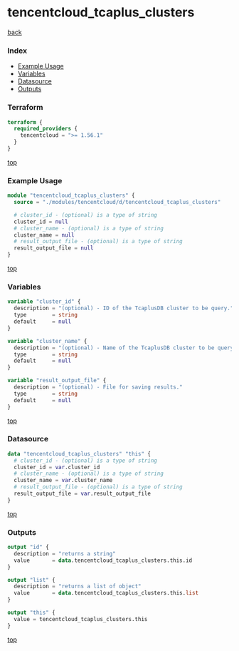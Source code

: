 # tencentcloud_tcaplus_clusters

[back](../tencentcloud.md)

### Index

- [Example Usage](#example-usage)
- [Variables](#variables)
- [Datasource](#datasource)
- [Outputs](#outputs)

### Terraform

```terraform
terraform {
  required_providers {
    tencentcloud = ">= 1.56.1"
  }
}
```

[top](#index)

### Example Usage

```terraform
module "tencentcloud_tcaplus_clusters" {
  source = "./modules/tencentcloud/d/tencentcloud_tcaplus_clusters"

  # cluster_id - (optional) is a type of string
  cluster_id = null
  # cluster_name - (optional) is a type of string
  cluster_name = null
  # result_output_file - (optional) is a type of string
  result_output_file = null
}
```

[top](#index)

### Variables

```terraform
variable "cluster_id" {
  description = "(optional) - ID of the TcaplusDB cluster to be query."
  type        = string
  default     = null
}

variable "cluster_name" {
  description = "(optional) - Name of the TcaplusDB cluster to be query."
  type        = string
  default     = null
}

variable "result_output_file" {
  description = "(optional) - File for saving results."
  type        = string
  default     = null
}
```

[top](#index)

### Datasource

```terraform
data "tencentcloud_tcaplus_clusters" "this" {
  # cluster_id - (optional) is a type of string
  cluster_id = var.cluster_id
  # cluster_name - (optional) is a type of string
  cluster_name = var.cluster_name
  # result_output_file - (optional) is a type of string
  result_output_file = var.result_output_file
}
```

[top](#index)

### Outputs

```terraform
output "id" {
  description = "returns a string"
  value       = data.tencentcloud_tcaplus_clusters.this.id
}

output "list" {
  description = "returns a list of object"
  value       = data.tencentcloud_tcaplus_clusters.this.list
}

output "this" {
  value = tencentcloud_tcaplus_clusters.this
}
```

[top](#index)